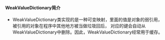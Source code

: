 #### WeakValueDictionary简介* WeakValueDictionary类实现的是一种可变映射，里面的值是对象的弱引用，被引用的对象在程序中其他地方被当做垃圾回后，对应的键会自动从WeakValueDictionary中删除。因此，WeakValueDictionary经常用于缓存。